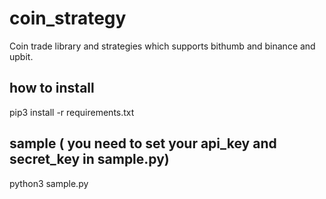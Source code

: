 # coin_strategy
Coin trade library and strategies which supports bithumb and binance and upbit. 

## how to install
pip3 install -r requirements.txt

## sample ( you need to set your api_key and secret_key in sample.py)
python3 sample.py
